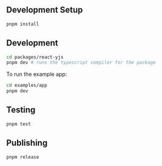 ## Development Setup

```bash
pnpm install
```

## Development

```bash
cd packages/react-yjs
pnpm dev # runs the typescript compiler for the package
```

To run the example app:

```bash
cd examples/app
pnpm dev
```

## Testing

```bash
pnpm test
```

## Publishing

```bash
pnpm release
```
